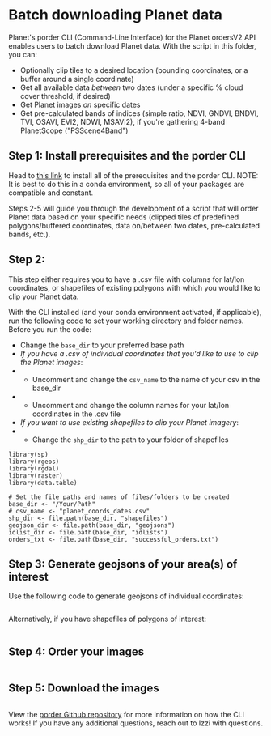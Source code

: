# Batch downloading Planet data

Planet's porder CLI (Command-Line Interface) for the Planet ordersV2 API enables users to batch download Planet data. With the script in this folder, you can: 
- Optionally clip tiles to a desired location (bounding coordinates, or a buffer around a single coordinate)
- Get all available data _between_ two dates (under a specific % cloud cover threshold, if desired)
- Get Planet images _on_ specific dates
- Get pre-calculated bands of indices (simple ratio, NDVI, GNDVI, BNDVI, TVI, OSAVI, EVI2, NDWI, MSAVI2), if you're gathering 4-band PlanetScope ("PSScene4Band")

## Step 1: Install prerequisites and the porder CLI
Head to [this link](https://github.com/tyson-swetnam/porder#prerequisites) to install all of the prerequisites and the porder CLI.
NOTE: It is best to do this in a conda environment, so all of your packages are compatible and constant. 

Steps 2-5 will guide you through the development of a script that will order Planet data based on your specific needs (clipped tiles of predefined polygons/buffered coordinates, data on/between two dates, pre-calculated bands, etc.).

## Step 2: 
This step either requires you to have a .csv file with columns for lat/lon coordinates, or shapefiles of existing polygons with which you would like to clip your Planet data. 

With the CLI installed (and your conda environment activated, if applicable), run the following code to set your working directory and folder names. 
Before you run the code: 
- Change the `base_dir` to your preferred base path
- *If you have a .csv of individual coordinates that you'd like to use to clip the Planet images*: 
- - Uncomment and change the `csv_name` to the name of your csv in the base_dir
- - Uncomment and change the column names for your lat/lon coordinates in the .csv file
- *If you want to use existing shapefiles to clip your Planet imagery*: 
- - Change the `shp_dir` to the path to your folder of shapefiles

```
library(sp)
library(rgeos)
library(rgdal)
library(raster)
library(data.table)

# Set the file paths and names of files/folders to be created 
base_dir <- "/Your/Path"
# csv_name <- "planet_coords_dates.csv"
shp_dir <- file.path(base_dir, "shapefiles")
geojson_dir <- file.path(base_dir, "geojsons") 
idlist_dir <- file.path(base_dir, "idlists")
orders_txt <- file.path(base_dir, "successful_orders.txt")
```

## Step 3: Generate geojsons of your area(s) of interest 
Use the following code to generate geojsons of individual coordinates: 
``` 

```

Alternatively, if you have shapefiles of polygons of interest: 
```

```

## Step 4: Order your images 
```

```

## Step 5: Download the images
```

```

View the [porder Github repository](https://github.com/tyson-swetnam/porder) for more information on how the CLI works! If you have any additional questions, reach out to Izzi with questions. 
